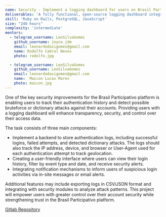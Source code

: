 ```yaml
---
name: Security - Implement a logging dashboard for users on Brasil Participativo platform 
deliverables: 'A fully functional, open-source logging dashboard integrated into the Brazil Participativo (BP) ecosystem.'
skill: 'Ruby on Rails, PostgreSQL, JavaScript'
size: "240 hours"
complexity: 'intermediate'
mentors: 
  - telegram_username: LeoSilvaGomes
    github_username: joyce.jdm
    email: leonardodasigomes@gmail.com
    name: Rodolfo Cabral Neves
    photo: rodolfo.jpg

  - telegram_username: LeoSilvaGomes
    github_username: LeoSilvaGomes
    email: leonardodasigomes@gmail.com
    name:  Maicon Lucas Mares
    photo: maicon.jpg
---
```

One of the key security improvements for the Brasil Participativo platform is enabling users to track their authentication history and detect possible bruteforce or dictionary attacks against their accounts. Providing users with a logging dashboard will enhance transparency, security, and control over their access data. 
 
The task consists of three main components: 

- Implement a backend to store authentication logs, including successful logins, failed attempts, and detected dictionary attacks. The logs should also track the IP address, device, and browser or User-Agent used for each authentication attempt to track geolocation. 
- Creating a user-friendly interface where users can view their login history, filter by event type and date, and receive security alerts. 
- Integrating notification mechanisms to inform users of suspicious login activities via in-site messages or email alerts. 

Additional features may include exporting logs in CSV/JSON format and integrating with security modules to analyze attack patterns. This project will empower users with greater control over their account security while strengthening trust in the Brasil Participativo platform. 



<a href="https://gitlab.com/lappis-unb/decidimbr/">Gitlab Repository</a>
